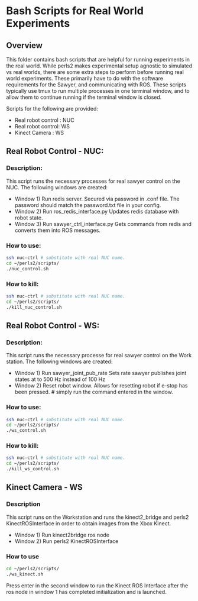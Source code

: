 # Bash Scripts for Real World Experiments

## Overview
This folder contains bash scripts that are helpful for running experiments in the real world. While perls2 makes experimental setup agnostic to simulated vs real worlds, there are some extra steps to perform before running real world experiments. These primarily have to do with the software requirements for the Sawyer, and communicating with ROS. These scripts typically use tmux to run multiple processes in one terminal window, and to allow them to continue running if the terminal window is closed.

Scripts for the following are provided:

* Real robot control : NUC
* Real robot control: WS
* Kinect Camera : WS

## Real Robot Control - NUC:

### Description:
This script runs the necessary processes for real sawyer control on the NUC. The following windows are created:

* Window 1) Run redis server.
			Secured via password in .conf file. The password should match the password.txt file in your config.
* Window 2) Run ros_redis_interface.py
			Updates redis database with robot state.
* Window 3) Run sawyer_ctrl_interface.py
 			Gets commands from redis and converts them into ROS messages.

### How to use:

```bash
ssh nuc-ctrl # substitute with real NUC name.
cd ~/perls2/scripts/
./nuc_control.sh
```

### How to kill:
```bash
ssh nuc-ctrl # substitute with real NUC name.
cd ~/perls2/scripts/
./kill_nuc_control.sh
```

## Real Robot Control - WS:

### Description:
This script runs the necessary processe for real sawyer control on the Work station. The following windows are created:
* Window 1) Run sawyer_joint_pub_rate
 			Sets rate sawyer publishes joint states at to 500 Hz instead of 100 Hz
* Window 2) Reset robot window. Allows for resetting robot if e-stop has been pressed.
			# simply run the command entered in the window.


### How to use:

```bash
ssh nuc-ctrl # substitute with real NUC name.
cd ~/perls2/scripts/
./ws_control.sh
```

### How to kill:
```bash
ssh nuc-ctrl # substitute with real NUC name.
cd ~/perls2/scripts/
./kill_ws_control.sh
```

## Kinect Camera - WS

### Description
This script runs on the Workstation and runs the kinect2_bridge and perls2 KinectROSInterface in order to obtain images from the Xbox Kinect.

* Window 1) Run kinect2bridge ros node
* Window 2) Run perls2 KinectROSInterface

### How to use
```bash
cd ~/perls2/scripts/
./ws_kinect.sh
```
Press enter in the second window to run the Kinect ROS Interface after the ros node in window 1 has completed initialization and is launched.
